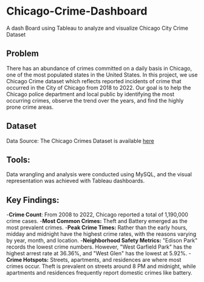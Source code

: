 # Chicago-Crime-Dashboard
A dash Board using Tableau to analyze and visualize Chicago City Crime Dataset

## Problem
There has an abundance of crimes committed on a daily basis in Chicago, one of the most populated states in the United States. In this project, we use Chicago Crime dataset which reflects reported incidents of crime that occurred in the City of Chicago from 2018 to 2022. Our goal is to help the Chicago police department and local public by identifying the most occurring crimes, observe the trend over the years, and find the highly prone crime areas.

## Dataset 
Data Source: The Chicago Crimes Dataset is available [here](https://data.cityofchicago.org/Public-Safety/Crimes-2022/9hwr-2zxp/data)

## Tools: 
Data wrangling and analysis were conducted using MySQL, and the visual representation was achieved with Tableau dashboards.

## Key Findings: 
-**Crime Count**: From 2008 to 2022, Chicago reported a total of 1,190,000 crime cases.
-**Most Common Crimes:** Theft and Battery emerged as the most prevalent crimes.
-**Peak Crime Times:** Rather than the early hours, midday and midnight have the highest crime rates, with the reasons varying by year, month, and location.
-**Neighborhood Safety Metrics:** "Edison Park" records the lowest crime numbers. However, "West Garfield Park" has the highest arrest rate at 36.36%, and "West Glen" has the lowest at 5.92%.
-**Crime Hotspots:** Streets, apartments, and residences are where most crimes occur. Theft is prevalent on streets around 8 PM and midnight, while apartments and residences frequently report domestic crimes like battery.
